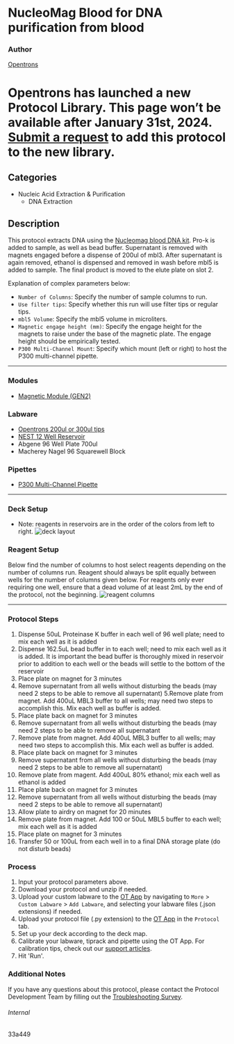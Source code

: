 # NucleoMag Blood for DNA purification from blood

### Author
[Opentrons](https://opentrons.com/)



# Opentrons has launched a new Protocol Library. This page won’t be available after January 31st, 2024. [Submit a request](https://docs.google.com/forms/d/e/1FAIpQLSdYYp9QCKow4nn0KlCVsMS3HX0eJ0N9O7-erajKvcpT0lWbSg/viewform) to add this protocol to the new library.

## Categories
* Nucleic Acid Extraction & Purification
	* DNA Extraction

## Description
This protocol extracts DNA using the [Nucleomag blood DNA kit](https://www.mn-net.com/us/nucleomag-blood-200-l-for-dna-purification-from-blood-744501.4). Pro-k is added to sample, as well as bead buffer. Supernatant is removed with magnets engaged before a dispense of 200ul of mbl3. After supernatant is again removed, ethanol is dispensed and removed in wash before mbl5 is added to sample. The final product is moved to the elute plate on slot 2.

Explanation of complex parameters below:
* `Number of Columns`: Specify the number of sample columns to run.
* `Use filter tips`: Specify whether this run will use filter tips or regular tips.
* `mbl5 Volume`: Specify the mbl5 volume in microliters.
* `Magnetic engage height (mm)`: Specify the engage height for the magnets to raise under the base of the magnetic plate. The engage height should be empirically tested.
* `P300 Multi-Channel Mount`: Specify which mount (left or right) to host the P300 multi-channel pipette.



---

### Modules
* [Magnetic Module (GEN2)](https://shop.opentrons.com/collections/hardware-modules/products/magdeck)


### Labware
* [Opentrons 200ul or 300ul tips](https://shop.opentrons.com/universal-filter-tips/)
* [NEST 12 Well Reservoir](https://shop.opentrons.com/verified-labware/well-reservoirs/)
* Abgene 96 Well Plate 700ul
* Macherey Nagel 96 Squarewell Block

### Pipettes
* [P300 Multi-Channel Pipette](https://opentrons.com/pipettes/)

---

### Deck Setup
* Note: reagents in reservoirs are in the order of the colors from left to right.
![deck layout](https://opentrons-protocol-library-website.s3.amazonaws.com/custom-README-images/33a449/Screen+Shot+2022-02-03+at+9.02.45+AM.png)



### Reagent Setup
Below find the number of columns to host select reagents depending on the number of columns run. Reagent should always be split equally between wells for the number of columns given below. For reagents only ever requiring one well, ensure that a dead volume of at least 2mL by the end of the protocol, not the beginning.
![reagent columns](https://opentrons-protocol-library-website.s3.amazonaws.com/custom-README-images/33a449/Screen+Shot+2022-02-03+at+9.05.23+AM.png)

---

### Protocol Steps
1. Dispense 50uL Proteinase K buffer in each well of 96 well plate; need to mix each well as it is added
2. Dispense 162.5uL bead buffer in to each well; need to mix each well as it is added. It is important the bead buffer is thoroughly mixed in reservoir prior to addition to each well or the beads will settle to the bottom of the reservoir
3. Place plate on magnet for 3 minutes
4. Remove supernatant from all wells without disturbing the beads (may need 2 steps to be able to remove all supernatant)
5.Remove plate from magnet. Add 400uL MBL3 buffer to all wells; may need two steps to accomplish this. Mix each well as buffer is added.
6. Place plate back on magnet for 3 minutes
7. Remove supernatant from all wells without disturbing the beads (may need 2 steps to be able to remove all supernatant
8. Remove plate from magnet. Add 400uL MBL3 buffer to all wells; may need two steps to accomplish this. Mix each well as buffer is added.
9. Place plate back on magnet for 3 minutes
10. Remove supernatant from all wells without disturbing the beads (may need 2 steps to be able to remove all supernatant)
11. Remove plate from magent. Add 400uL 80% ethanol; mix each well as ethanol is added
12. Place plate back on magnet for 3 minutes
13. Remove supernatant from all wells without disturbing the beads (may need 2 steps to be able to remove all supernatant)
14. Allow plate to airdry on magnet for 20 minutes
15. Remove plate from magnet. Add 100 or 50uL MBL5 buffer to each well; mix each well as it is added
16. Place plate on magnet for 3 minutes
17. Transfer 50 or 100uL from each well in to a final DNA storage plate (do not disturb beads)

### Process
1. Input your protocol parameters above.
2. Download your protocol and unzip if needed.
3. Upload your custom labware to the [OT App](https://opentrons.com/ot-app) by navigating to `More` > `Custom Labware` > `Add Labware`, and selecting your labware files (.json extensions) if needed.
4. Upload your protocol file (.py extension) to the [OT App](https://opentrons.com/ot-app) in the `Protocol` tab.
5. Set up your deck according to the deck map.
6. Calibrate your labware, tiprack and pipette using the OT App. For calibration tips, check out our [support articles](https://support.opentrons.com/en/collections/1559720-guide-for-getting-started-with-the-ot-2).
7. Hit 'Run'.

### Additional Notes
If you have any questions about this protocol, please contact the Protocol Development Team by filling out the [Troubleshooting Survey](https://protocol-troubleshooting.paperform.co/).

###### Internal
33a449
